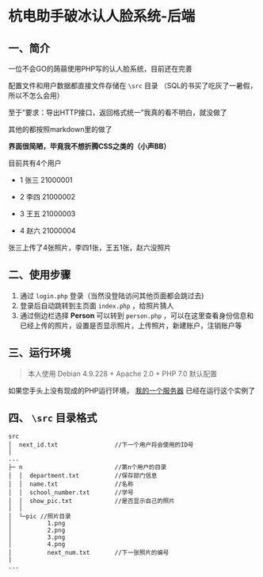 # 杭电助手破冰认人脸系统-后端

## 一、简介

一位不会GO的蒟蒻使用PHP写的认人脸系统，目前还在完善

配置文件和用户数据都直接文件存储在 `\src` 目录 （SQL的书买了吃灰了一暑假，所以不怎么会用）

至于“要求：导出HTTP接口，返回格式统一”我真的看不明白，就没做了

其他的都按照markdown里的做了

**界面很简陋，毕竟我不想折腾CSS之类的（小声BB）**

目前共有4个用户

- 1 张三 21000001

- 2 李四 21000002

- 3 王五 21000003

- 4 赵六 21000004


张三上传了4张照片，李四1张，王五1张，赵六没照片

## 二、使用步骤

1. 通过 `login.php` 登录（当然没登陆访问其他页面都会跳过去)
2. 登录后自动跳转到主页面 `index.php` ，给照片猜人
3. 通过侧边栏选择 **Person** 可以转到 `person.php` ，可以在这里查看身份信息和已经上传的照片，设置是否显示照片，上传照片，新建账户，注销账户等

## 三、运行环境

> 本人使用 Debian 4.9.228 + Apache 2.0 + PHP 7.0 默认配置

如果您手头上没有现成的PHP运行环境， [我的一个服务器](www.nickxu.top) 已经在运行这个实例了

## 四、 `\src` 目录格式

```
src
│  next_id.txt                //下一个用户将会使用的ID号
│
...
├─ n                          //第n个用户的目录
│  │  department.txt          //保存部门信息
│  │  name.txt                //名称
│  │  school_number.txt       //学号
│  │  show_pic.txt            //是否显示自己的照片
│  │
│  └─pic //照片目录
│          1.png            
│          2.png
│          3.png
│          4.png
│          next_num.txt       //下一张照片的编号
|
...
```
